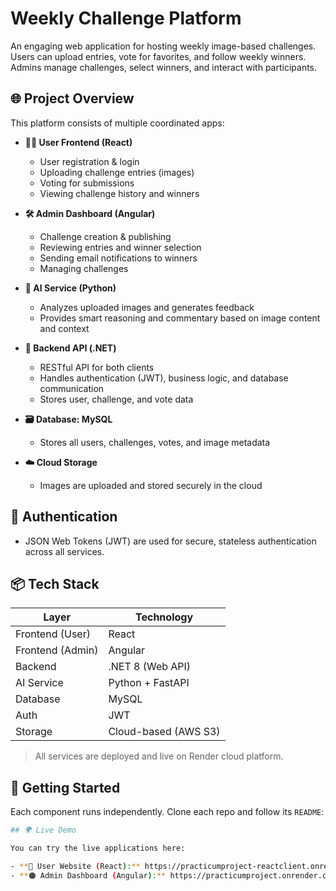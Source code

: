 # Weekly Challenge Platform

An engaging web application for hosting weekly image-based challenges.  
Users can upload entries, vote for favorites, and follow weekly winners.  
Admins manage challenges, select winners, and interact with participants.

## 🌐 Project Overview

This platform consists of multiple coordinated apps:

- **🧑‍💻 User Frontend (React)**  
  - User registration & login  
  - Uploading challenge entries (images)  
  - Voting for submissions  
  - Viewing challenge history and winners  

- **🛠️ Admin Dashboard (Angular)**  
  - Challenge creation & publishing  
  - Reviewing entries and winner selection  
  - Sending email notifications to winners  
  - Managing challenges  

- **🧠 AI Service (Python)**  
  - Analyzes uploaded images and generates feedback  
  - Provides smart reasoning and commentary based on image content and context  


- **🧾 Backend API (.NET)**  
  - RESTful API for both clients  
  - Handles authentication (JWT), business logic, and database communication  
  - Stores user, challenge, and vote data  

- **🗃️ Database: MySQL**  
  - Stores all users, challenges, votes, and image metadata  

- **☁️ Cloud Storage**  
  - Images are uploaded and stored securely in the cloud

## 🔐 Authentication

- JSON Web Tokens (JWT) are used for secure, stateless authentication across all services.

## 📦 Tech Stack

| Layer           | Technology        |
|----------------|-------------------|
| Frontend (User)| React             |
| Frontend (Admin)| Angular           |
| Backend        | .NET 8 (Web API)  |
| AI Service     | Python + FastAPI  |
| Database       | MySQL             |
| Auth           | JWT               |
| Storage        | Cloud-based (AWS S3) |

> All services are deployed and live on Render cloud platform.


## 🚀 Getting Started

Each component runs independently. Clone each repo and follow its `README`:

```bash
## 🌍 Live Demo

You can try the live applications here:

- **🔵 User Website (React):** https://practicumproject-reactclient.onrender.com  
- **🟠 Admin Dashboard (Angular):** https://practicumproject.onrender.com
